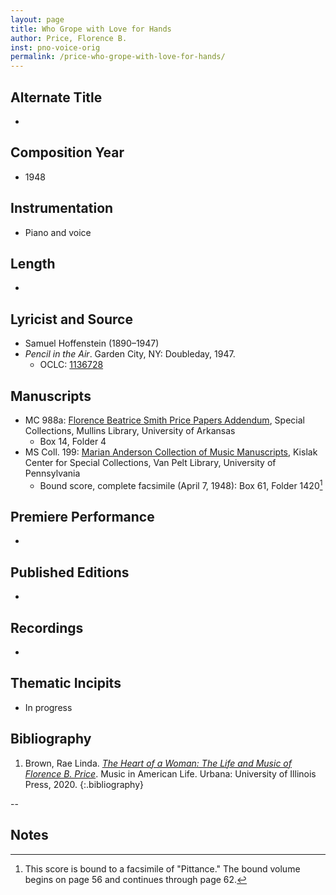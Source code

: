 ```yaml
---
layout: page
title: Who Grope with Love for Hands
author: Price, Florence B.
inst: pno-voice-orig
permalink: /price-who-grope-with-love-for-hands/
---
```


## Alternate Title
- 

## Composition Year
- 1948

## Instrumentation
- Piano and voice

## Length
- 

## Lyricist and Source
- Samuel Hoffenstein (1890&ndash;1947)
- *Pencil in the Air*. Garden City, NY: Doubleday, 1947.
    * OCLC: <a href="https://search.worldcat.org/title/1136728" target="_blank">1136728</a>

## Manuscripts
- MC 988a: <a href="https://uark.as.atlas-sys.com/repositories/2/resources/1522" target="_blank">Florence Beatrice Smith Price Papers Addendum</a>, Special Collections, Mullins Library, University of Arkansas
    * Box 14, Folder 4
- MS Coll. 199: <a href="https://www.library.upenn.edu/detail/collection/marian-anderson-collection" target="_blank">Marian Anderson Collection of Music Manuscripts</a>, Kislak Center for Special Collections, Van Pelt Library, University of Pennsylvania
    * Bound score, complete facsimile (April 7, 1948): Box 61, Folder 1420[^fn1]

## Premiere Performance
- 

## Published Editions
- 

## Recordings
- 

## Thematic Incipits
- In progress

## Bibliography
1. Brown, Rae Linda. <a href="https://www.worldcat.org/title/1122800180" target="_blank">*The Heart of a Woman: The Life and Music of Florence B. Price*</a>. Music in American Life. Urbana: University of Illinois Press, 2020.
{:.bibliography}

--

## Notes
[^fn1]: This score is bound to a facsimile of "Pittance." The bound volume begins on page 56 and continues through page 62.
